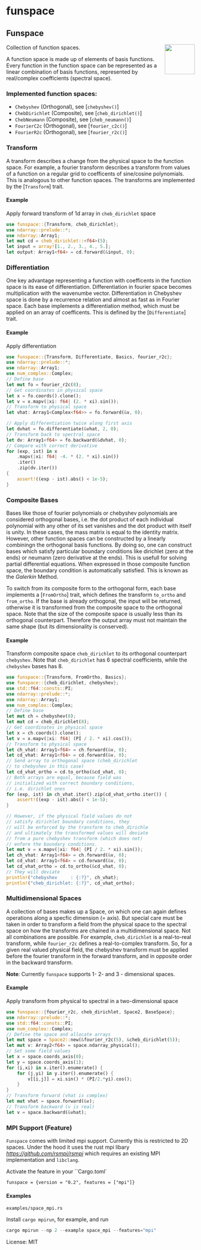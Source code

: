 # funspace

## Funspace
<img align="right" src="https://rustacean.net/assets/cuddlyferris.png" width="80">

Collection of function spaces.

A function space is made up of elements of basis functions.
Every function in the function space can be represented as a
linear combination of basis functions, represented by real/complex
coefficients (spectral space).

### Implemented function spaces:
- `Chebyshev` (Orthogonal), see [`chebyshev()`]
- `ChebDirichlet` (Composite), see [`cheb_dirichlet()`]
- `ChebNeumann` (Composite), see [`cheb_neumann()`]
- `FourierC2c` (Orthogonal), see [`fourier_c2c()`]
- `FourierR2c` (Orthogonal), see [`fourier_r2c()`]

### Transform
A transform describes a change from the physical space to the function
space. For example, a fourier transform describes a transform from
values of a function on a regular grid to coefficents of sine/cosine
polynomials. This is analogous to other function spaces. The transforms
are implemented by the [`Transform`] trait.

#### Example
Apply forward transform of 1d array in `cheb_dirichlet` space
```rust
use funspace::{Transform, cheb_dirichlet};
use ndarray::prelude::*;
use ndarray::Array1;
let mut cd = cheb_dirichlet::<f64>(5);
let input = array![1., 2., 3., 4., 5.];
let output: Array1<f64> = cd.forward(&input, 0);
```

### Differentiation
One key advantage representing a function with coefficents in
the function space is its ease of differentiation. Differentiation in
fourier space becomes multiplication with the wavenumbe vector.
Differentiation in Chebyshev space is done by a recurrence
relation and almost as fast as in Fourier space.
Each base implements a differentiation method, which must be applied on
an array of coefficents. This is defined by the [`Differentiate`] trait.

#### Example
Apply differentiation
```rust
use funspace::{Transform, Differentiate, Basics, fourier_r2c};
use ndarray::prelude::*;
use ndarray::Array1;
use num_complex::Complex;
// Define base
let mut fo = fourier_r2c(8);
// Get coordinates in physical space
let x = fo.coords().clone();
let v = x.mapv(|xi: f64| (2. * xi).sin());
// Transform to physical space
let vhat: Array1<Complex<f64>> = fo.forward(&v, 0);

// Apply differentiation twice along first axis
let dvhat = fo.differentiate(&vhat, 2, 0);
// Transform back to spectral space
let dv: Array1<f64> = fo.backward(&dvhat, 0);
// Compare with correct derivative
for (exp, ist) in x
    .mapv(|xi: f64| -4. * (2. * xi).sin())
    .iter()
    .zip(dv.iter())
{
    assert!((exp - ist).abs() < 1e-5);
}
```

### Composite Bases
Bases like those of fourier polynomials or chebyshev polynomials are
considered orthogonal bases, i.e. the dot product of each individual
polynomial with any other of its set vanishes and the dot product with
itself is unity. In these cases, the mass matrix is equal to the
identity matrix.
However, other function spaces can be constructed by a linearly combiningn
the orthogonal basis functions. By doing so, one can construct
bases which satisfy particular boundary conditions
like dirichlet (zero at the ends) or neumann (zero derivative at the ends).
This is usefull for solving partial differential equations. When expressed
in those composite function space, the boundary condition is automatically
satisfied. This is known as the *Galerkin* Method.

To switch from its composite form to the orthogonal form, each base implements
a [`FromOrtho`] trait, which defines the transform `to_ortho` and `from_ortho`.
If the base is already orthogonal, the input will be returned, otherwise it
is transformed from the composite space to the orthogonal space.
Note that the size of the composite space is usually
less than its orthogonal counterpart.  Therefore the output array must
not maintain the same shape (but its dimensionality is conserved).

#### Example
Transform composite space `cheb_dirichlet` to its orthogonal counterpart
`chebyshev`. Note that `cheb_dirichlet` has 6 spectral coefficients,
while the `chebyshev` bases has 8.
```rust
use funspace::{Transform, FromOrtho, Basics};
use funspace::{cheb_dirichlet, chebyshev};
use std::f64::consts::PI;
use ndarray::prelude::*;
use ndarray::Array1;
use num_complex::Complex;
// Define base
let mut ch = chebyshev(8);
let mut cd = cheb_dirichlet(8);
// Get coordinates in physical space
let x = ch.coords().clone();
let v = x.mapv(|xi: f64| (PI / 2. * xi).cos());
// Transform to physical space
let ch_vhat: Array1<f64> = ch.forward(&v, 0);
let cd_vhat: Array1<f64> = cd.forward(&v, 0);
// Send array to orthogonal space (cheb_dirichlet
// to chebyshev in this case)
let cd_vhat_ortho = cd.to_ortho(&cd_vhat, 0);
// Both arrays are equal, because field was
// initialized with correct boundary conditions,
// i.e. dirichlet ones
for (exp, ist) in ch_vhat.iter().zip(cd_vhat_ortho.iter()) {
    assert!((exp - ist).abs() < 1e-5);
}

// However, if the physical field values do not
// satisfy dirichlet boundary conditions, they
// will be enforced by the transform to cheb_dirichle
// and ultimately the transformed values will deviate
// from a pure chebyshev transform (which does not)
// enfore the boundary conditions.
let mut v = x.mapv(|xi: f64| (PI / 2. * xi).sin());
let ch_vhat: Array1<f64> = ch.forward(&v, 0);
let cd_vhat: Array1<f64> = cd.forward(&v, 0);
let cd_vhat_ortho = cd.to_ortho(&cd_vhat, 0);
// They will deviate
println!("chebyshev     : {:?}", ch_vhat);
println!("cheb_dirichlet: {:?}", cd_vhat_ortho);
```

### Multidimensional Spaces
A collection of bases makes up a Space, on which one can again defines operations
along a specfic dimension (= axis). But special care must be taken in order to transform
a field from the physical space to the spectral space on how the transforms
are chained in a multidimensional space. Not all combinations are possible.
For example, `cheb_dirichlet` is a real-to-real transform,
while `fourier_r2c` defines a real-to-complex transform.
So, for a given real valued physical field, the chebyshev transform must be applied
before the fourier transform in the forward transform, and in opposite order in
the backward transform.

**Note**: Currently `funspace` supports 1- 2- and 3 - dimensional spaces.

#### Example
Apply transform from physical to spectral in a two-dimensional space
```rust
use funspace::{fourier_r2c, cheb_dirichlet, Space2, BaseSpace};
use ndarray::prelude::*;
use std::f64::consts::PI;
use num_complex::Complex;
// Define the space and allocate arrays
let mut space = Space2::new(&fourier_r2c(5), &cheb_dirichlet(5));
let mut v: Array2<f64> = space.ndarray_physical();
// Set some field values
let x = space.coords_axis(0);
let y = space.coords_axis(1);
for (i,xi) in x.iter().enumerate() {
    for (j,yi) in y.iter().enumerate() {
        v[[i,j]] = xi.sin() * (PI/2.*yi).cos();
    }
}
// Transform forward (vhat is complex)
let mut vhat = space.forward(&v);
// Transform backward (v is real)
let v = space.backward(&vhat);
```

### MPI Support (Feature)
`Funspace` comes with limited mpi support. Currently this is restricted
to 2D spaces. Under the hood it uses the rust mpi libary
*https://github.com/rsmpi/rsmpi* which requires an existing MPI implementation
and `libclang`.

Activate the feature in your ``Cargo.toml`

`funspace = {version = "0.2", features = ["mpi"]}`

#### Examples
`examples/space_mpi.rs`

Install `cargo mpirun`, for example, and run
```rust
cargo mpirun --np 2 --example space_mpi --features="mpi"
```

License: MIT
